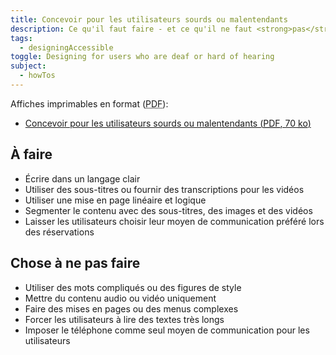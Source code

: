 ```yaml
---
title: Concevoir pour les utilisateurs sourds ou malentendants
description: Ce qu'il faut faire - et ce qu'il ne faut <strong>pas</strong> faire - lors de la conception pour les utilisateurs sourds ou malentendants.
tags:
  - designingAccessible
toggle: Designing for users who are deaf or hard of hearing
subject:
  - howTos
---
```


Affiches imprimables en format (<abbr lang="en" title="Portable Document Format">PDF</abbr>):

- <a href="{{ pathPrefix }}/docs/posters/Sourds-fr_2023.pdf" download>Concevoir pour les utilisateurs sourds ou malentendants (<abbr lang="en" title="Portable Document Format">PDF</abbr>, 70 <abbr title="kilo-octet">ko</abbr>)</a>

<div class="row">
<div class="col-md-6">

## <span class="fas fa-thumbs-up mrgn-rght-md" aria-hidden="true"></span> À faire

- Écrire dans un langage clair
- Utiliser des sous-titres ou fournir des transcriptions pour les vidéos
- Utiliser une mise en page linéaire et logique
- Segmenter le contenu avec des sous-titres, des images et des vidéos
- Laisser les utilisateurs choisir leur moyen de communication préféré lors des réservations

</div>
<div class="col-md-6">

## <span class="fas fa-thumbs-down mrgn-rght-md" aria-hidden="true"></span> Chose à ne pas faire

- Utiliser des mots compliqués ou des figures de style
- Mettre du contenu audio ou vidéo uniquement
- Faire des mises en pages ou des menus complexes
- Forcer les utilisateurs à lire des textes très longs
- Imposer le téléphone comme seul moyen de communication pour les utilisateurs

</div>
</div>
